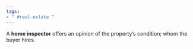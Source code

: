 ```yaml
---
tags:
- " #real-estate "
---
```


A **home inspector** offers an opinion of the property’s condition; whom the buyer hires. <!--SR:!2023-09-12,3,170-->